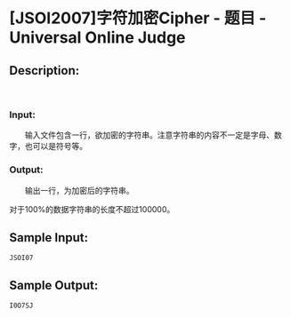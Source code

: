 # [JSOI2007]字符加密Cipher - 题目 - Universal Online Judge

## Description: 

 

### Input: 

　　输入文件包含一行，欲加密的字符串。注意字符串的内容不一定是字母、数字，也可以是符号等。

### Output: 

　　输出一行，为加密后的字符串。

对于100%的数据字符串的长度不超过100000。


## Sample Input: 
```
JSOI07
```

## Sample Output: 
```
I0O7SJ
```

